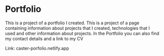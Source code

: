 # Portfolio
This is a project of a portfolio I created. 
This is a project of a page containing information about projects that I created, technologies that I used and other information about projects. 
In the Portfolio you can also find my contact details and a link to my CV

Link: caster-porfolio.netlify.app
